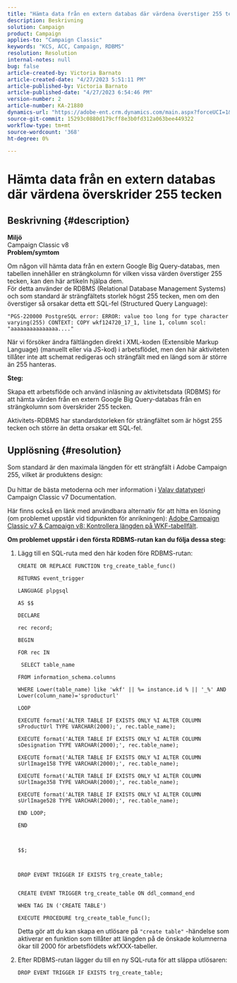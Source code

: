 ```yaml
---
title: "Hämta data från en extern databas där värdena överstiger 255 tecken"
description: Beskrivning
solution: Campaign
product: Campaign
applies-to: "Campaign Classic"
keywords: "KCS, ACC, Campaign, RDBMS"
resolution: Resolution
internal-notes: null
bug: false
article-created-by: Victoria Barnato
article-created-date: "4/27/2023 5:51:11 PM"
article-published-by: Victoria Barnato
article-published-date: "4/27/2023 6:54:46 PM"
version-number: 2
article-number: KA-21880
dynamics-url: "https://adobe-ent.crm.dynamics.com/main.aspx?forceUCI=1&pagetype=entityrecord&etn=knowledgearticle&id=91c2f913-24e5-ed11-a7c7-6045bd0061cb"
source-git-commit: 15293c0880d179cff8e3b0fd312a063bee449322
workflow-type: tm+mt
source-wordcount: '368'
ht-degree: 0%

---
```


# Hämta data från en extern databas där värdena överskrider 255 tecken

## Beskrivning {#description}

<b>Miljö</b><br>Campaign Classic v8<br>
<b>Problem/symtom</b>

Om någon vill hämta data från en extern Google Big Query-databas, men tabellen innehåller en strängkolumn för vilken vissa värden överstiger 255 tecken, kan den här artikeln hjälpa dem. <br>
För detta använder de RDBMS (Relational Database Management Systems) och som standard är strängfältets storlek högst 255 tecken, men om den överstiger så orsakar detta ett SQL-fel (Structured Query Language):

`"PGS-220000 PostgreSQL error: ERROR: value too long for type character varying(255) CONTEXT: COPY wkf124720_17_1, line 1, column scol: "aaaaaaaaaaaaaaa...."`



När vi försöker ändra fältlängden direkt i XML-koden (Extensible Markup Language) (manuellt eller via JS-kod) i arbetsflödet, men den här aktiviteten tillåter inte att schemat redigeras och strängfält med en längd som är större än 255 hanteras.



<b>Steg:</b>

Skapa ett arbetsflöde och använd inläsning av aktivitetsdata (RDBMS) för att hämta värden från en extern Google Big Query-databas från en strängkolumn som överskrider 255 tecken.

Aktivitets-RDBMS har standardstorleken för strängfältet som är högst 255 tecken och större än detta orsakar ett SQL-fel.


## Upplösning {#resolution}

Som standard är den maximala längden för ett strängfält i Adobe Campaign 255, vilket är produktens design:<br><br>
Du hittar de bästa metoderna och mer information i [Val](https://experienceleague.adobe.com/docs/campaign-classic/using/configuring-campaign-classic/data-model/data-model-best-practices.html?lang=en#data-types)[av data](https://experienceleague.adobe.com/docs/campaign-classic/using/configuring-campaign-classic/data-model/data-model-best-practices.html?lang=en#data-types)[typer](https://experienceleague.adobe.com/docs/campaign-classic/using/configuring-campaign-classic/data-model/data-model-best-practices.html?lang=en#data-types)i Campaign Classic v7 Documentation.

Här finns också en länk med användbara alternativ för att hitta en lösning (om problemet uppstår vid tidpunkten för anrikningen): [Adobe Campaign Classic v7 &amp; Campaign v8: Kontrollera längden på WKF-tabellfält](https://experienceleaguecommunities.adobe.com/t5/adobe-campaign-classic-questions/controlling-wkf-table-field-length/td-p/355506).



<b>Om problemet uppstår i den första RDBMS-rutan kan du följa dessa steg:</b>



1. Lägg till en SQL-ruta med den här koden före RDBMS-rutan:

   ```
   CREATE OR REPLACE FUNCTION trg_create_table_func()
   
   RETURNS event_trigger
   
   LANGUAGE plpgsql
   
   AS $$
   
   DECLARE
   
   rec record;
   
   BEGIN
   
   FOR rec IN
   
    SELECT table_name
   
   FROM information_schema.columns
   
   WHERE Lower(table_name) like 'wkf' || %= instance.id % || '_%' AND Lower(column_name)='sproducturl'
   
   LOOP
   
   EXECUTE format('ALTER TABLE IF EXISTS ONLY %I ALTER COLUMN sProductUrl TYPE VARCHAR(2000);', rec.table_name);
   
   EXECUTE format('ALTER TABLE IF EXISTS ONLY %I ALTER COLUMN sDesignation TYPE VARCHAR(2000);', rec.table_name);
   
   EXECUTE format('ALTER TABLE IF EXISTS ONLY %I ALTER COLUMN sUrlImage158 TYPE VARCHAR(2000);', rec.table_name);
   
   EXECUTE format('ALTER TABLE IF EXISTS ONLY %I ALTER COLUMN sUrlImage358 TYPE VARCHAR(2000);', rec.table_name);
   
   EXECUTE format('ALTER TABLE IF EXISTS ONLY %I ALTER COLUMN sUrlImage528 TYPE VARCHAR(2000);', rec.table_name);
   
   END LOOP;
   
   END
   
   
   
   $$;
   
   
   
   DROP EVENT TRIGGER IF EXISTS trg_create_table;
   
   
   CREATE EVENT TRIGGER trg_create_table ON ddl_command_end
   
   WHEN TAG IN ('CREATE TABLE')
   
   EXECUTE PROCEDURE trg_create_table_func();
   ```






   Detta gör att du kan skapa en utlösare på `"create table"` -händelse som aktiverar en funktion som tillåter att längden på de önskade kolumnerna ökar till 2000 för arbetsflödets wkfXXX-tabeller.
2. Efter RDBMS-rutan lägger du till en ny SQL-ruta för att släppa utlösaren:

   `DROP EVENT TRIGGER IF EXISTS trg_create_table;`

